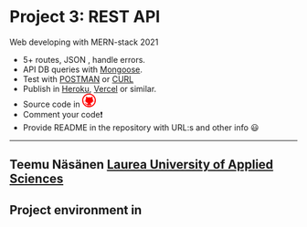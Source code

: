 # Project 3: REST API
Web developing with MERN-stack 2021
- 5+ routes, JSON , handle errors.
- API DB queries with [Mongoose](https://mongoosejs.com/).
- Test with [POSTMAN](https://www.postman.com/) or [CURL](https://curl.se/)
- Publish in [Heroku](https://www.heroku.com/), [Vercel](https://vercel.com/) or similar.
- Source code in <a href="https://github.com/teemunasanen?tab=repositories"><img alt="Github" title="GitHub" src="./public/github.png"></a>
- Comment your code❗
- Provide README in the repository with URL:s and other info 😃
----
Teemu Näsänen
[Laurea University of Applied Sciences](https://www.laurea.fi/en/)
----
## Project environment in 
